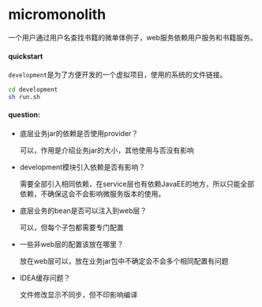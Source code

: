 # micromonolith

一个用户通过用户名查找书籍的微单体例子，web服务依赖用户服务和书籍服务。

#### quickstart

`development`是为了方便开发的一个虚拟项目，使用的系统的文件链接。

```bash
cd development
sh run.sh
```

#### question:
+ 底层业务jar的依赖是否使用provider？

  可以，作用是介绍业务jar的大小，其他使用与否没有影响

+ development模块引入依赖是否有影响？

  需要全部引入相同依赖，在service层也有依赖JavaEE的地方，所以只能全部依赖，不确保这会不会影响微服务版本的使用。

+ 底层业务的bean是否可以注入到web层？

  可以，但每个子包都需要专门配置

+ 一些非web层的配置该放在哪里？

  放在web层可以，放在业务jar包中不确定会不会多个相同配置有问题

+ IDEA缓存问题？

  文件修改显示不同步，但不印影响编译
